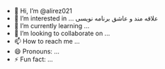 - 👋 Hi, I’m @alirez021
- 👀 I’m interested in ...   علاقه مند و عاشق برنامه نویسی
- 🌱 I’m currently learning ...
- 💞️ I’m looking to collaborate on ...
- 📫 How to reach me ...
- 😄 Pronouns: ...
- ⚡ Fun fact: ...

<!---
alirez021/alirez021 is a ✨ special ✨ repository because its `README.md` (this file) appears on your GitHub profile.
You can click the Preview link to take a look at your changes.
--->
